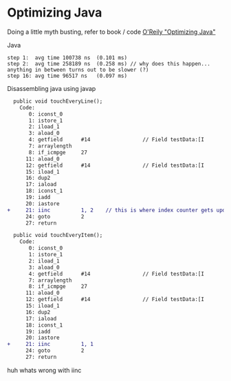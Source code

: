 # Optimizing Java

Doing a little myth busting, refer to book / code [O'Reily "Optimizing Java"](https://github.com/kittylyst/optimizing-java)


Java
```
step 1:  avg time 100738 ns  (0.101 ms)
step 2:  avg time 258189 ns  (0.258 ms) // why does this happen... anything in between turns out to be slower (?)
step 16: avg time 96517 ns   (0.097 ms)
```

Disassembling java using javap

```diff
  public void touchEveryLine();
    Code:
       0: iconst_0
       1: istore_1
       2: iload_1
       3: aload_0
       4: getfield      #14                 // Field testData:[I
       7: arraylength
       8: if_icmpge     27
      11: aload_0
      12: getfield      #14                 // Field testData:[I
      15: iload_1
      16: dup2
      17: iaload
      18: iconst_1
      19: iadd
      20: iastore
+     21: iinc          1, 2    // this is where index counter gets updated
      24: goto          2
      27: return

  public void touchEveryItem();
    Code:
       0: iconst_0
       1: istore_1
       2: iload_1
       3: aload_0
       4: getfield      #14                 // Field testData:[I
       7: arraylength
       8: if_icmpge     27
      11: aload_0
      12: getfield      #14                 // Field testData:[I
      15: iload_1
      16: dup2
      17: iaload
      18: iconst_1
      19: iadd
      20: iastore
+     21: iinc          1, 1
      24: goto          2
      27: return
```

huh whats wrong with iinc